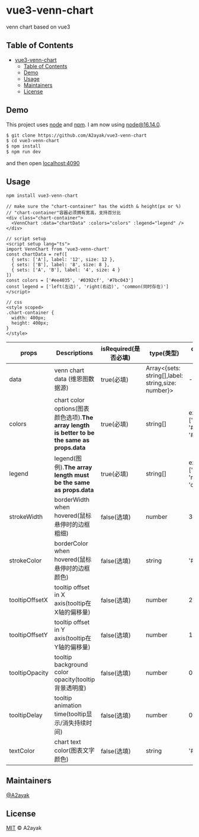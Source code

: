 # vue3-venn-chart

venn chart based on vue3
## Table of Contents

- [vue3-venn-chart](#vue3-venn-chart)
  - [Table of Contents](#table-of-contents)
  - [Demo](#demo)
  - [Usage](#usage)
  - [Maintainers](#maintainers)
  - [License](#license)

## Demo
This project uses [node](http://nodejs.org) and [npm](https://npmjs.com). I am now using node@16.14.0.
```sh
$ git clone https://github.com/A2ayak/vue3-venn-chart
$ cd vue3-venn-chart
$ npm install
$ npm run dev
```
and then open [localhost:4090](http://localhost:4090/)

## Usage

```sh
npm install vue3-venn-chart
```

```vue
// make sure the "chart-container" has the width & height(px or %)
// "chart-container"容器必须拥有宽高，支持百分比
<div class="chart-container">
  <VennChart :data="chartData" :colors="colors" :legend="legend" />
</div>

// script setup
<script setup lang="ts">
import VennChart from 'vue3-venn-chart'
const chartData = ref([
  { sets: ['A'], label: '12', size: 12 },
  { sets: ['B'], label: '8', size: 8 },
  { sets: ['A', 'B'], label: '4', size: 4 }
])
const colors = ['#ee4035', '#0392cf', '#7bc043']
const legend = ['left(左边)', 'right(右边)', 'common(同时存在)']
</script>

// css
<style scoped>
.chart-container {
  width: 400px;
  height: 400px;
}
</style>
```

| props | Descriptions| isRequired(是否必填)| type(类型) | default(默认值)|
| ----- | ----------- | ------------------- | ---------- |--------------- |
| data | venn chart data (维恩图数据源) | true(必填) | Array<{sets: string[],label: string,size: number}> | -
| colors | chart color options(图表颜色选项).**The array length is better to be the same as props.data** | true(必填) | string[] | example: ['#ee4035', '#0392cf', '#7bc043']
| legend | legend(图例).**The array length must be the same as props.data** | true(必填) | string[] | example: ['left', 'right', 'common']
| strokeWidth | borderWidth when hovered(鼠标悬停时的边框粗细) | false(选填) | number | 3
| strokeColor | borderColor when hovered(鼠标悬停时的边框颜色) | false(选填) | string | '#f6cd61'
| tooltipOffsetX | tooltip offset in X axis(tooltip在X轴的偏移量) | false(选填) | number | 20
| tooltipOffsetY | tooltip offset in Y axis(tooltip在Y轴的偏移量) | false(选填) | number | 10
| tooltipOpacity | tooltip background color opacity(tooltip背景透明度) | false(选填) | number | 0.9
| tooltipDelay | tooltip animation time(tooltip显示/消失持续时间) | false(选填) | number | 0.9
| textColor | chart text color(图表文字颜色) | false(选填) | string | '#fff'


## Maintainers

[@A2ayak](https://github.com/A2ayak)


## License

[MIT](LICENSE) © A2ayak